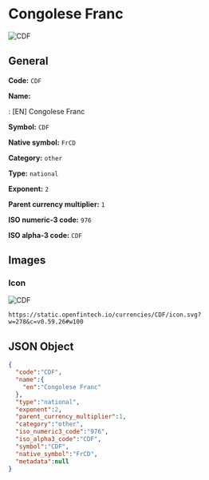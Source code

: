 
# Congolese Franc 
![CDF](https://static.openfintech.io/currencies/CDF/icon.svg?w=278&c=v0.59.26#w100)  

## General 
 
**Code:** `CDF` 
 
**Name:** 
 
:	[EN] Congolese Franc 
 
**Symbol:** `CDF` 
 
**Native symbol:** `FrCD` 
 
**Category:** `other` 
 
**Type:** `national` 
 
**Exponent:** `2` 
 
**Parent currency multiplier:** `1` 
 
**ISO numeric-3 code:** `976` 
 
**ISO alpha-3 code:** `CDF` 
 

## Images 

### Icon 
 
![CDF](https://static.openfintech.io/currencies/CDF/icon.svg?w=278&c=v0.59.26#w100)  

```
https://static.openfintech.io/currencies/CDF/icon.svg?w=278&c=v0.59.26#w100
```  

## JSON Object 

```json
{
  "code":"CDF",
  "name":{
    "en":"Congolese Franc"
  },
  "type":"national",
  "exponent":2,
  "parent_currency_multiplier":1,
  "category":"other",
  "iso_numeric3_code":"976",
  "iso_alpha3_code":"CDF",
  "symbol":"CDF",
  "native_symbol":"FrCD",
  "metadata":null
}
```  

